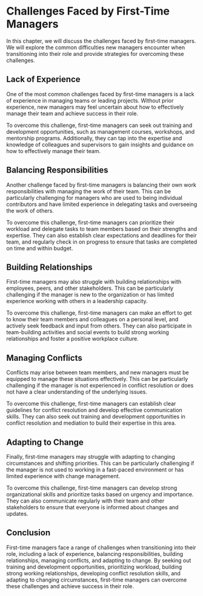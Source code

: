 Challenges Faced by First-Time Managers
================================================================

In this chapter, we will discuss the challenges faced by first-time managers. We will explore the common difficulties new managers encounter when transitioning into their role and provide strategies for overcoming these challenges.

Lack of Experience
------------------

One of the most common challenges faced by first-time managers is a lack of experience in managing teams or leading projects. Without prior experience, new managers may feel uncertain about how to effectively manage their team and achieve success in their role.

To overcome this challenge, first-time managers can seek out training and development opportunities, such as management courses, workshops, and mentorship programs. Additionally, they can tap into the expertise and knowledge of colleagues and supervisors to gain insights and guidance on how to effectively manage their team.

Balancing Responsibilities
--------------------------

Another challenge faced by first-time managers is balancing their own work responsibilities with managing the work of their team. This can be particularly challenging for managers who are used to being individual contributors and have limited experience in delegating tasks and overseeing the work of others.

To overcome this challenge, first-time managers can prioritize their workload and delegate tasks to team members based on their strengths and expertise. They can also establish clear expectations and deadlines for their team, and regularly check in on progress to ensure that tasks are completed on time and within budget.

Building Relationships
----------------------

First-time managers may also struggle with building relationships with employees, peers, and other stakeholders. This can be particularly challenging if the manager is new to the organization or has limited experience working with others in a leadership capacity.

To overcome this challenge, first-time managers can make an effort to get to know their team members and colleagues on a personal level, and actively seek feedback and input from others. They can also participate in team-building activities and social events to build strong working relationships and foster a positive workplace culture.

Managing Conflicts
------------------

Conflicts may arise between team members, and new managers must be equipped to manage these situations effectively. This can be particularly challenging if the manager is not experienced in conflict resolution or does not have a clear understanding of the underlying issues.

To overcome this challenge, first-time managers can establish clear guidelines for conflict resolution and develop effective communication skills. They can also seek out training and development opportunities in conflict resolution and mediation to build their expertise in this area.

Adapting to Change
------------------

Finally, first-time managers may struggle with adapting to changing circumstances and shifting priorities. This can be particularly challenging if the manager is not used to working in a fast-paced environment or has limited experience with change management.

To overcome this challenge, first-time managers can develop strong organizational skills and prioritize tasks based on urgency and importance. They can also communicate regularly with their team and other stakeholders to ensure that everyone is informed about changes and updates.

Conclusion
----------

First-time managers face a range of challenges when transitioning into their role, including a lack of experience, balancing responsibilities, building relationships, managing conflicts, and adapting to change. By seeking out training and development opportunities, prioritizing workload, building strong working relationships, developing conflict resolution skills, and adapting to changing circumstances, first-time managers can overcome these challenges and achieve success in their role.
